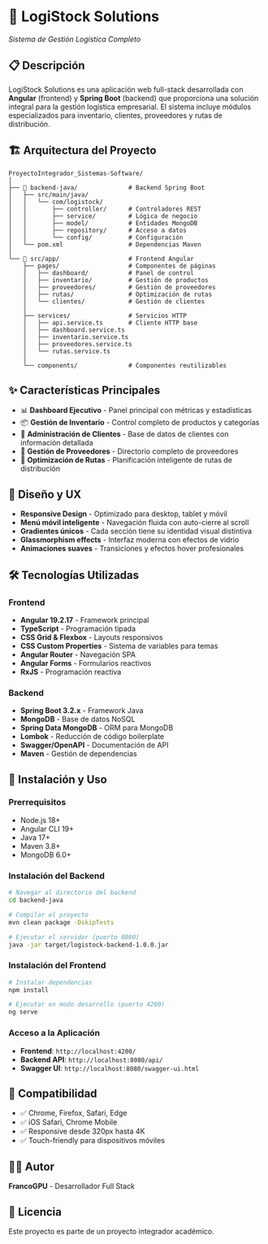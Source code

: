 # 🚚 LogiStock Solutions

_Sistema de Gestión Logística Completo_

## 📋 Descripción

LogiStock Solutions es una aplicación web full-stack desarrollada con **Angular** (frontend) y **Spring Boot** (backend) que proporciona una solución integral para la gestión logística empresarial. El sistema incluye módulos especializados para inventario, clientes, proveedores y rutas de distribución.

## 🏗️ Arquitectura del Proyecto

```
ProyectoIntegrador_Sistemas-Software/
│
├── 📂 backend-java/              # Backend Spring Boot
│   ├── src/main/java/
│   │   └── com/logistock/
│   │       ├── controller/      # Controladores REST
│   │       ├── service/         # Lógica de negocio
│   │       ├── model/           # Entidades MongoDB
│   │       ├── repository/      # Acceso a datos
│   │       └── config/          # Configuración
│   └── pom.xml                  # Dependencias Maven
│
└── 📂 src/app/                   # Frontend Angular
    ├── pages/                   # Componentes de páginas
    │   ├── dashboard/           # Panel de control
    │   ├── inventario/          # Gestión de productos
    │   ├── proveedores/         # Gestión de proveedores
    │   ├── rutas/               # Optimización de rutas
    │   └── clientes/            # Gestión de clientes
    │
    ├── services/                # Servicios HTTP
    │   ├── api.service.ts       # Cliente HTTP base
    │   ├── dashboard.service.ts
    │   ├── inventario.service.ts
    │   ├── proveedores.service.ts
    │   └── rutas.service.ts
    │
    └── components/              # Componentes reutilizables
```

## ✨ Características Principales

- 📊 **Dashboard Ejecutivo** - Panel principal con métricas y estadísticas
- 📦 **Gestión de Inventario** - Control completo de productos y categorías
- 👥 **Administración de Clientes** - Base de datos de clientes con información detallada
- 🏢 **Gestión de Proveedores** - Directorio completo de proveedores
- 🚚 **Optimización de Rutas** - Planificación inteligente de rutas de distribución

## 🎨 Diseño y UX

- **Responsive Design** - Optimizado para desktop, tablet y móvil
- **Menú móvil inteligente** - Navegación fluida con auto-cierre al scroll
- **Gradientes únicos** - Cada sección tiene su identidad visual distintiva
- **Glassmorphism effects** - Interfaz moderna con efectos de vidrio
- **Animaciones suaves** - Transiciones y efectos hover profesionales

## 🛠️ Tecnologías Utilizadas

### Frontend

- **Angular 19.2.17** - Framework principal
- **TypeScript** - Programación tipada
- **CSS Grid & Flexbox** - Layouts responsivos
- **CSS Custom Properties** - Sistema de variables para temas
- **Angular Router** - Navegación SPA
- **Angular Forms** - Formularios reactivos
- **RxJS** - Programación reactiva

### Backend

- **Spring Boot 3.2.x** - Framework Java
- **MongoDB** - Base de datos NoSQL
- **Spring Data MongoDB** - ORM para MongoDB
- **Lombok** - Reducción de código boilerplate
- **Swagger/OpenAPI** - Documentación de API
- **Maven** - Gestión de dependencias

## 🚀 Instalación y Uso

### Prerrequisitos

- Node.js 18+
- Angular CLI 19+
- Java 17+
- Maven 3.8+
- MongoDB 6.0+

### Instalación del Backend

```bash
# Navegar al directorio del backend
cd backend-java

# Compilar el proyecto
mvn clean package -DskipTests

# Ejecutar el servidor (puerto 8080)
java -jar target/logistock-backend-1.0.0.jar
```

### Instalación del Frontend

```bash
# Instalar dependencias
npm install

# Ejecutar en modo desarrollo (puerto 4200)
ng serve
```

### Acceso a la Aplicación

- **Frontend**: `http://localhost:4200/`
- **Backend API**: `http://localhost:8080/api/`
- **Swagger UI**: `http://localhost:8080/swagger-ui.html`

## 📱 Compatibilidad

- ✅ Chrome, Firefox, Safari, Edge
- ✅ iOS Safari, Chrome Mobile
- ✅ Responsive desde 320px hasta 4K
- ✅ Touch-friendly para dispositivos móviles

## 👨‍💻 Autor

**FrancoGPU** - Desarrollador Full Stack

## 📄 Licencia

Este proyecto es parte de un proyecto integrador académico.

